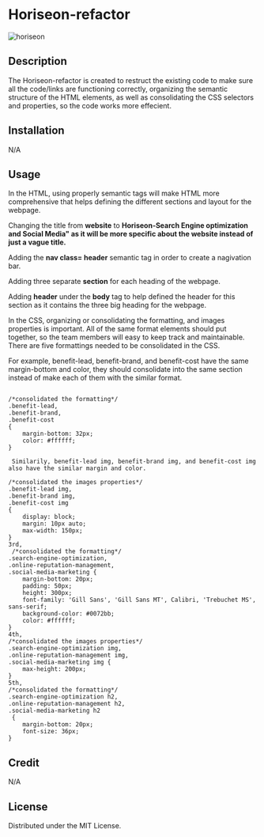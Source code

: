 # Horiseon-refactor
![horiseon](https://user-images.githubusercontent.com/110440453/185319905-a66a52b1-d017-4c17-aaa7-4bd68a64252e.PNG)


## Description 

The Horiseon-refactor is created to restruct the existing code to make sure all the code/links are functioning correctly, organizing the semantic structure of the HTML elements, as well as consolidating the CSS selectors and properties, so the code works more effecient.

## Installation 
N/A

## Usage 

In the HTML, using properly semantic tags will make HTML more comprehensive that helps defining the different sections and layout for the webpage. 

Changing the title from **website** to **Horiseon-Search Engine optimization and Social Media" as it will be more specific about the website instead of just a vague title.**

Adding the **nav class= header** semantic tag in order to create a nagivation bar. 

Adding three separate **section** for each heading of the webpage. 

Adding **header** under the **body** tag to help defined the header for this section as it contains the three big heading for the webpage. 


In the CSS, organizing or consolidating the formatting, and images properties is important. All of the same format elements should put together, so the team members will easy to keep track and maintainable. 
There are five formattings needed to be consolidated in the CSS. 

For example, benefit-lead, benefit-brand, and benefit-cost have the same margin-bottom and color, they should consolidate into the same section instead of make each of them with the similar format.

```

/*consolidated the formatting*/
.benefit-lead, 
.benefit-brand, 
.benefit-cost
{
    margin-bottom: 32px;
    color: #ffffff;
}

 Similarily, benefit-lead img, benefit-brand img, and benefit-cost img also have the similar margin and color. 

/*consolidated the images properties*/
.benefit-lead img, 
.benefit-brand img, 
.benefit-cost img 
{
    display: block;
    margin: 10px auto;
    max-width: 150px;
}
3rd, 
 /*consolidated the formatting*/
.search-engine-optimization,
.online-reputation-management, 
.social-media-marketing {
    margin-bottom: 20px;
    padding: 50px;
    height: 300px;
    font-family: 'Gill Sans', 'Gill Sans MT', Calibri, 'Trebuchet MS', sans-serif;
    background-color: #0072bb;
    color: #ffffff;
}
4th,
/*consolidated the images properties*/
.search-engine-optimization img, 
.online-reputation-management img,
.social-media-marketing img {
    max-height: 200px;
}
5th, 
/*consolidated the formatting*/
.search-engine-optimization h2, 
.online-reputation-management h2,
.social-media-marketing h2
 {
    margin-bottom: 20px;
    font-size: 36px;
}

```
## Credit
N/A

## License
 
 Distributed under the MIT License. 


